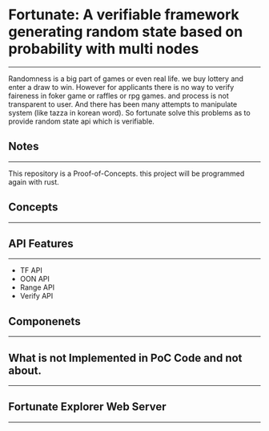 # Fortunate: A verifiable framework generating random state based on probability with multi nodes

---

Randomness is a big part of games or even real life. we buy lottery and enter a draw to win.  However for applicants there is no way to verify faireness in foker game or raffles or rpg games. and process is not transparent to user. And there has been many attempts to manipulate system (like tazza in korean word). So fortunate solve this problems as to provide random state api which is verifiable.







## Notes

---

This repository is a Proof-of-Concepts. this project will be programmed again with rust.



## Concepts

---





## API Features

---

- TF API
- OON API
- Range API
- Verify API



## Componenets

----









## What is not Implemented in PoC Code and not about.

---





## 





## Fortunate Explorer Web Server

---

